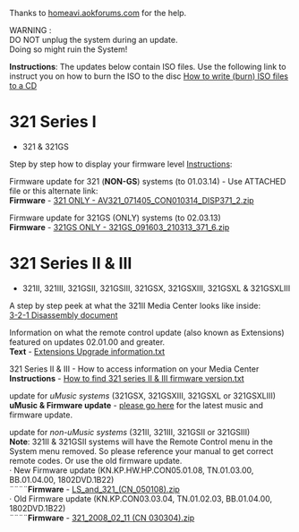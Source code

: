 Thanks to <a href="http://homeavi.aokforums.com/">homeavi.aokforums.com</a> for the help.

WARNING :</br>
DO NOT unplug the system during an update.</br>
Doing so might ruin the System!</br>

<b>Instructions</b>: The updates below contain ISO files. Use the following link to instruct you on how to burn the ISO to the disc <a href="https://www.petri.com/how_to_write_iso_files_to_cd">How to write (burn) ISO files to a CD</a>

# 321 Series I 
- 321 & 321GS

Step by step how to display your firmware level <a href="https://raw.githubusercontent.com/bosefirmware/cd-updates/master/dvd-systems/321-updates/firmware%20display%20procedure-321%20I.txt">Instructions</a>:

Firmware update for 321 (<b>NON-GS</b>) systems (to 01.03.14) - Use ATTACHED file or this alternate link:</br>
<b>Firmware</b> - <a href="https://github.com/bosefirmware/cd-updates/raw/master/dvd-systems/321-updates/321%20I%20(CN%20010314).zip">321 ONLY - AV321_071405_CON010314_DISP371_2.zip</a>

Firmware update for 321GS (ONLY) systems (to 02.03.13)</br>
<b>Firmware</b> - <a href="https://github.com/bosefirmware/cd-updates/raw/master/dvd-systems/321-updates/321%20I%20GS%20(CN%20020313).zip">321GS ONLY - 321GS_091603_210313_371_6.zip</a>

# 321 Series II & III 
- 321II, 321III, 321GSII, 321GSIII, 321GSX, 321GSXIII, 321GSXL & 321GSXLIII

A step by step peek at what the 321II Media Center looks like inside:</br>
<a href="https://github.com/bosefirmware/cd-updates/raw/master/dvd-systems/321-updates/321%20Series%20II%20Disassembly.pdf">3-2-1 Disassembly document</a>


Information on what the remote control update (also known as Extensions) featured on updates 02.01.00 and greater.</br>
<b>Text</b> - <a href="https://raw.githubusercontent.com/bosefirmware/cd-updates/master/dvd-systems/lifestyle-updates/Firmware-2005%2002.01.00%20Extensions%20Upgrade%20information.txt">Extensions Upgrade information.txt</a>

321 Series II & III - How to access information on your Media Center</br>
<b>Instructions</b> - <a href="https://raw.githubusercontent.com/bosefirmware/cd-updates/master/dvd-systems/321-updates/firmware%20display%20procedure-321%20II-III.txt">How to find 321 series II & III firmware version.txt</a>

update for _uMusic systems_ (321GSX, 321GSXIII, 321GSXL or 321GSXLIII)</br>
<b>uMusic & Firmware update</b> - <a href="https://github.com/bosefirmware/cd-updates/tree/master/dvd-systems/uMusic-updates">please go here</a> for the latest music and firmware update.

update for _non-uMusic systems_ (321II, 321III, 321GSII or 321GSIII)</br>
<b>Note</b>: 321II & 321GSII systems will have the Remote Control menu in the System menu removed. So please reference your manual to get correct remote codes. Or use the old firmware update.</br>
· New Firmware update (KN.KP.HW.HP.CON05.01.08, TN.01.03.00, BB.01.04.00, 1802DVD.1B22)</br>
¨¨¨¨<b>Firmware</b> - <a href="https://github.com/bosefirmware/cd-updates/raw/master/dvd-systems/lifestyle-updates/LS_and_321_(CN_050108).zip">LS_and_321_(CN_050108).zip</a></br>
· Old Firmware update (KN.KP.CON03.03.04, TN.01.02.03, BB.01.04.00, 1802DVD.1B22)</br>
¨¨¨¨<b>Firmware</b> - <a href="https://github.com/bosefirmware/cd-updates/raw/master/dvd-systems/321-updates/321_2008_02_11%20(CN%20030304).zip">321_2008_02_11 (CN 030304).zip</a>
